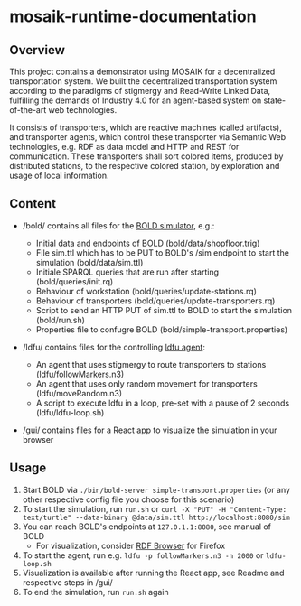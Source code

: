 # mosaik-runtime-documentation
## Overview
This project contains a demonstrator using MOSAIK for a decentralized transportation system. We built the decentralized transportation system according to the paradigms of stigmergy and Read-Write Linked Data, fulfilling the demands of Industry 4.0 for an agent-based system on state-of-the-art web technologies.

It consists of transporters, which are reactive machines (called artifacts), and transporter agents, which control these transporter via Semantic Web technologies, e.g. RDF as data model and HTTP and REST for communication. 
These transporters shall sort colored items, produced by distributed stations, to the respective colored station, by exploration and usage of local information.

## Content

* /bold/ contains all files for the [BOLD simulator](https://github.com/bold-benchmark/bold-server), e.g.:
  * Initial data and endpoints of BOLD (bold/data/shopfloor.trig)
  * File sim.ttl which has to be PUT to BOLD's /sim endpoint to start the simulation (bold/data/sim.ttl)
  * Initiale SPARQL queries that are run after starting (bold/queries/init.rq)
  * Behaviour of workstation (bold/queries/update-stations.rq)
  * Behaviour of transporters (bold/queries/update-transporters.rq)
  * Script to send an HTTP PUT of sim.ttl to BOLD to start the simulation (bold/run.sh)
  * Properties file to confugre BOLD (bold/simple-transport.properties)

* /ldfu/ contains files for the controlling [ldfu agent](https://linked-data-fu.github.io/):
  * An agent that uses stigmergy to route transporters to stations (ldfu/followMarkers.n3)
  * An agent that uses only random movement for transporters (ldfu/moveRandom.n3)
  * A script to execute ldfu in a loop, pre-set with a pause of 2 seconds (ldfu/ldfu-loop.sh)

* /gui/ contains files for a React app to visualize the simulation in your browser

## Usage

1. Start BOLD via `./bin/bold-server simple-transport.properties` (or any other respective config file you choose for this scenario)
2. To start the simulation, run `run.sh` or `curl -X "PUT" -H "Content-Type: text/turtle" --data-binary @data/sim.ttl http://localhost:8080/sim`
3. You can reach BOLD's endpoints at `127.0.1.1:8080`, see manual of BOLD
    * For visualization, consider [RDF Browser](https://github.com/kianschmalenbach/rdf-browser) for Firefox
4. To start the agent, run e.g. `ldfu -p followMarkers.n3 -n 2000` or `ldfu-loop.sh`
5. Visualization is available after running the React app, see Readme and respective steps in /gui/
6. To end the simulation, run `run.sh` again 
